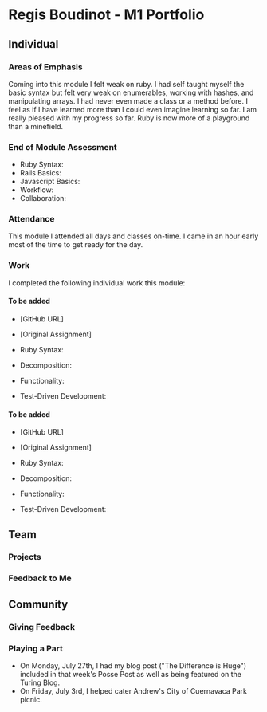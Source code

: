 # Regis Boudinot - M1 Portfolio

## Individual

### Areas of Emphasis

Coming into this module I felt weak on ruby. I had self taught myself the basic
syntax but felt very weak on enumerables, working with hashes, and manipulating
arrays. I had never even made a class or a method before. I feel as if I have
learned more than I could even imagine learning so far. I am really pleased
with my progress so far. Ruby is now more of a playground than a minefield.

### End of Module Assessment

* Ruby Syntax:
* Rails Basics:
* Javascript Basics:
* Workflow:
* Collaboration:

### Attendance

This module I attended all days and classes on-time. I came in an hour early
most of the time to get ready for the day.

### Work

I completed the following individual work this module:

#### To be added

* [GitHub URL]
* [Original Assignment]

* Ruby Syntax:
* Decomposition:
* Functionality:
* Test-Driven Development:

#### To be added

* [GitHub URL]
* [Original Assignment]

* Ruby Syntax:
* Decomposition:
* Functionality:
* Test-Driven Development:

## Team

### Projects

### Feedback to Me

## Community

### Giving Feedback

### Playing a Part

* On Monday, July 27th, I had my blog post ("The Difference is Huge") included in
that week's Posse Post as well as being featured on the Turing Blog.
* On Friday, July 3rd, I helped cater Andrew's City of Cuernavaca Park picnic.
